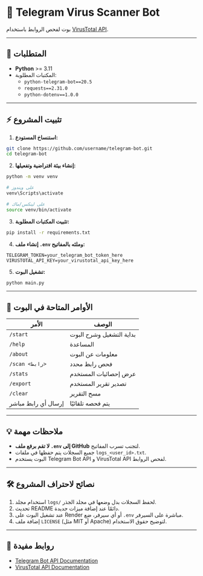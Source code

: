 # 🤖 Telegram Virus Scanner Bot

بوت لفحص الروابط باستخدام [VirusTotal API](https://www.virustotal.com/).

---

## 📝 المتطلبات

- **Python** >= 3.11
- المكتبات المطلوبة:
  - `python-telegram-bot==20.5`
  - `requests==2.31.0`
  - `python-dotenv==1.0.0`

---

## ⚡ تثبيت المشروع

1. **استنساخ المستودع:**
```bash
git clone https://github.com/username/telegram-bot.git
cd telegram-bot
```

2. **إنشاء بيئة افتراضية وتفعيلها:**
```bash
python -m venv venv

# على ويندوز
venv\Scripts\activate

# على لينكس/ماك
source venv/bin/activate
```

3. **تثبيت المكتبات المطلوبة:**
```bash
pip install -r requirements.txt
```

4. **إنشاء ملف `.env` وملئه بالمفاتيح:**
```
TELEGRAM_TOKEN=your_telegram_bot_token_here
VIRUSTOTAL_API_KEY=your_virustotal_api_key_here
```

5. **تشغيل البوت:**
```bash
python main.py
```

---

## 🔹 الأوامر المتاحة في البوت

| الأمر          | الوصف                                           |
|----------------|------------------------------------------------|
| `/start`       | بداية التشغيل وشرح البوت                        |
| `/help`        | المساعدة                                        |
| `/about`       | معلومات عن البوت                               |
| `/scan <رابط>` | فحص رابط محدد                                   |
| `/stats`       | عرض إحصائيات المستخدم                           |
| `/export`      | تصدير تقرير المستخدم                            |
| `/clear`       | مسح التقرير                                     |
| إرسال أي رابط مباشر | يتم فحصه تلقائيًا                             |

---

## 💡 ملاحظات مهمة

- **لا تقم برفع ملف `.env` إلى GitHub** لتجنب تسرب المفاتيح.
- جميع السجلات يتم حفظها في ملفات `logs_<user_id>.txt`.
- البوت يستخدم Telegram Bot API و VirusTotal API لفحص الروابط.

---

## 🛠️ نصائح لاحتراف المشروع

1. استخدام مجلد `logs/` لحفظ السجلات بدل وضعها في مجلد الجذر.
2. تحديث README دائمًا عند إضافة ميزات جديدة.
3. عند تشغيل البوت على Render أو أي سيرفر، ضع `.env` مباشرة على السيرفر.
4. إضافة ملف `LICENSE` (مثل MIT أو Apache) لتوضيح حقوق الاستخدام.

---

## 📌 روابط مفيدة

- [Telegram Bot API Documentation](https://core.telegram.org/bots/api)
- [VirusTotal API Documentation](https://developers.virustotal.com/)

